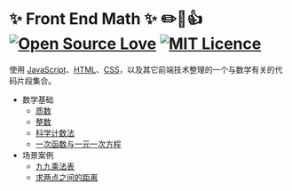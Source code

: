 # :sparkles: Front End Math :sparkles: :pencil2::100::+1: [![Open Source Love](https://badges.frapsoft.com/os/v1/open-source.png?v=103)](https://github.com/ellerbrock/open-source-badge/) [![MIT Licence](https://badges.frapsoft.com/os/mit/mit.png?v=103)](https://opensource.org/licenses/mit-license.php) 
使用 [JavaScript](https://developer.mozilla.org/en-US/docs/Web/JavaScript)、[HTML](https://developer.mozilla.org/en-US/docs/Web/HTML)、[CSS](https://developer.mozilla.org/en-US/docs/Web/CSS)，以及其它前端技术整理的一个与数学有关的代码片段集合。
    
* 数学基础
    * [质数](basis/01_prime-number.md)
    * [整数](basis/02_integer.md)
    * [科学计数法](basis/03_exponential.md)
    * [一次函数与一元一次方程](basis/04_linear-equation-with-one-unknown.md)
* 场景案例
    * [九九乘法表](example/01_multiplication-table.md)
    * [求两点之间的距离](example/02_get-length-between-two-points.md)